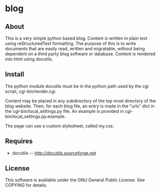 blog
====

About
--------

This is a very simple python based blog. Content is written in plain text using reStructuredText formatting. The purpose of this is to write documents that are easily read, written and migratable, without being dependent on a third party blog software or database. Content is rendered into html using docutils.

Install
-------

The python module docutils must be in the python path used by the cgi script, cgi-bin/render.cgi.

Content may be placed in any subdirectory of the top most directory of the blog website. Then, for each blog file, an entry is made in the "urls" dict in the cgi-bin/local_settings.py file. An example is provided in cgi-bin/local_settings.py.example.

The page can use a custom stylesheet, called my.css.

Requires
---------

* docutils -- http://docutils.sourceforge.net

License
-------

This software is available under the GNU General Public License. See COPYING for details.

